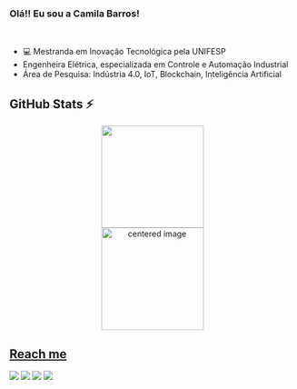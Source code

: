 ### Olá!! Eu sou a Camila Barros!

<div style="display: inline_block"><br>

  <!--
  <img align="right" alt="Rafa-pic" height="150" style="border-radius:50px;" src="https://cdn.picrew.me/shareImg/org/202302/338224_ccYbKndv.png?width=676&height=676">
  -->

- 💻 Mestranda em Inovação Tecnológica pela UNIFESP
- Engenheira Elétrica, especializada em Controle e Automação Industrial
- Área de Pesquisa: Indústria 4.0, IoT, Blockchain, Inteligência Artificial

</div>

## GitHub Stats ⚡
<div>
  <a href="https://github.com/Camila-Barros">
  <center>  
    <img height="180em" src="https://github-readme-stats.vercel.app/api/top-langs/?username=Camila-Barros&layout=compact&langs_count=7&theme=radical"/> 
  </center>
  <center>
    <img height="180em" src="https://github-readme-stats.vercel.app/api?username=Camila-Barros&show_icons=true&theme=radical&include_all_commits=true&count_private=true" alt="centered image">
  </center>
</div>


## Reach me 
<div> 
  <a href="https://www.youtube.com/channel/UCNMEZCrmGr1swFhL6n05keQ" target="_blank"><img src="https://img.shields.io/badge/YouTube-FF0000?style=for-the-badge&logo=youtube&logoColor=white" target="_blank"></a>
  <a href="https://instagram.com/milabarros" target="_blank"><img src="https://img.shields.io/badge/-Instagram-%23E4405F?style=for-the-badge&logo=instagram&logoColor=white" target="_blank"></a>
  <a href = "mailto:barros.camila@unifesp.br"><img src="https://img.shields.io/badge/-Email-%23333?style=for-the-badge&logo=email&logoColor=white" target="_blank"></a>
  <a href="https://www.linkedin.com/in/camila-cabral-barros/" target="_blank"><img src="https://img.shields.io/badge/-LinkedIn-%230077B5?style=for-the-badge&logo=linkedin&logoColor=white" target="_blank"></a>  
</div>
